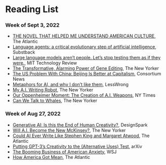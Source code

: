 # Reading List

### Week of Sept 3, 2022

* [THE NOVEL THAT HELPED ME UNDERSTAND AMERICAN CULTURE](https://www.theatlantic.com/books/archive/2023/09/the-bell-jar-anniversary-americana/675079/?utm_campaign=the-atlantic&utm_content=true-anthem&utm_medium=social&utm_source=linkedin), The Atlantic
* [Language agents: a critical evolutionary step of artificial intelligence](https://yusu.substack.com/p/language-agents), Substback
* [Large language models aren’t people. Let’s stop testing them as if they were.](https://www.technologyreview.com/2023/08/30/1078670/large-language-models-arent-people-lets-stop-testing-them-like-they-were/), MIT Technology Review
* [The Transformative, Alarming Power of Gene Editing](https://www.newyorker.com/magazine/2023/09/11/the-transformative-alarming-power-of-gene-editing), The New Yorker
* [The US Problem With China: Beijing Is Better at Capitalism](https://consortiumnews.com/2023/08/31/the-us-problem-with-china-beijing-is-better-at-capitalism/), Consortium News
* [Metaphors for AI, and why I don’t like them](https://www.lesswrong.com/posts/pBHga8mFq88dK7548/metaphors-for-ai-and-why-i-don-t-like-them), LessWrong
* [My A.I. Writing Robot](https://www.newyorker.com/culture/infinite-scroll/my-ai-writing-robot?utm_source=substack&utm_medium=email), The New Yorker
* [Our Oppenheimer Moment: The Creation of A.I. Weapons](https://www.nytimes.com/2023/07/25/opinion/karp-palantir-artificial-intelligence.html), NY Times
* [Can We Talk to Whales](https://www.newyorker.com/magazine/2023/09/11/can-we-talk-to-whales), The New Yorker

### Week of Aug 27, 2022

* [Generative AI: Is this the End of Human Creativity?](https://www.rs-online.com/designspark/generative-ai-is-this-the-end-of-human-creativity), DesignSpark
* [Will A.I. Become the New McKinsey?](https://www.newyorker.com/science/annals-of-artificial-intelligence/will-ai-become-the-new-mckinsey), The New Yorker
* [Could AI Ever Write Like Stephen King and Margaret Atwood](https://www.theatlantic.com/newsletters/archive/2023/09/books-briefing-ai-stephen-king-margaret-atwood/675213/), The Atlantic
* [Putting GPT-3’s Creativity to the (Alternative Uses) Test](https://arxiv.org/abs/2206.08932), arXiv
* [The Booming Business of American Anxiety](https://www.wsj.com/health/wellness/anxiety-mental-health-treatment-supplements-ca4a7fc), WSJ
* [How America Got Mean](https://www.theatlantic.com/magazine/archive/2023/09/us-culture-moral-education-formation/674765/), The Atlantic

